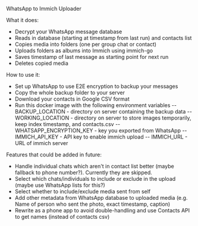 WhatsApp to Immich Uploader

What it does:

- Decrypt your WhatsApp message database
- Reads in database (starting at timestamp from last run) and contacts list
- Copies media into folders (one per group chat or contact)
- Uploads folders as albums into Immich using immich-go
- Saves timestamp of last message as starting point for next run
- Deletes copied media

How to use it:

- Set up WhatsApp to use E2E encryption to backup your messages
- Copy the whole backup folder to your server
- Download your contacts in Google CSV format
- Run this docker image with the following environment variables
  -- BACKUP_LOCATION - directory on server containing the backup data
  -- WORKING_LOCATION - directory on server to store images temporarily, keep index timestamp, and contacts.csv
  -- WHATSAPP_ENCRYPTION_KEY - key you exported from WhatsApp
  -- IMMICH_API_KEY - API key to enable immich upload
  -- IMMICH_URL - URL of immich server

Features that could be added in future:

- Handle individual chats which aren't in contact list better (maybe fallback to phone number?). Currently they are skipped.
- Select which chats/individuals to include or exclude in the upload (maybe use WhatsApp lists for this?)
- Select whether to include/exclude media sent from self
- Add other metadata from WhatsApp database to uploaded media (e.g. Name of person who sent the photo, exact timestamp, caption)
- Rewrite as a phone app to avoid double-handling and use Contacts API to get names (instead of contacts csv)
